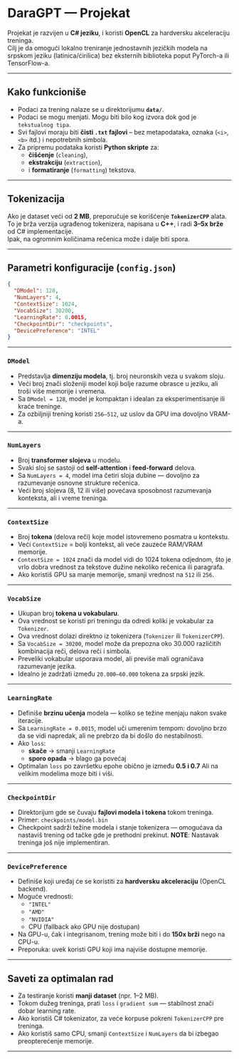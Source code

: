 # DaraGPT — Projekat

Projekat je razvijen u **C# jeziku**, i koristi **OpenCL** za hardversku akceleraciju treninga.  
Cilj je da omogući lokalno treniranje jednostavnih jezičkih modela na srpskom jeziku (latinica/ćirilica) bez eksternih biblioteka poput PyTorch-a ili TensorFlow-a.

---

## Kako funkcioniše

- Podaci za trening nalaze se u direktorijumu **`data/`**.  
- Podaci se mogu menjati. Mogu biti bilo kog izvora dok god je `tekstualnog tipa`.
- Svi fajlovi moraju biti **čisti `.txt` fajlovi** – bez metapodataka, oznaka (`<i>`, `<b>` itd.) i nepotrebnih simbola.  
- Za pripremu podataka koristi **Python skripte** za:
  - **čišćenje** (`cleaning`),  
  - **ekstrakciju** (`extraction`),  
  - i **formatiranje** (`formatting`) tekstova.

---

## Tokenizacija

Ako je dataset veći od **2 MB**, preporučuje se korišćenje **`TokenizerCPP`** alata.  
To je brža verzija ugrađenog tokenizera, napisana u **C++**, i radi **3–5x brže** od C# implementacije.  
Ipak, na ogromnim količinama rečenica može i dalje biti spora.

---

## Parametri konfiguracije (`config.json`)

```json
{
  "DModel": 128,
  "NumLayers": 4,
  "ContextSize": 1024,
  "VocabSize": 30200,
  "LearningRate": 0.0015,
  "CheckpointDir": "checkpoints",
  "DevicePreference": "INTEL"
}
```

---

### `DModel`
- Predstavlja **dimenziju modela**, tj. broj neuronskih veza u svakom sloju.  
- Veći broj znači složeniji model koji bolje razume obrasce u jeziku, ali troši više memorije i vremena.  
- Sa `DModel = 128`, model je kompaktan i idealan za eksperimentisanje ili kraće treninge.  
- Za ozbiljniji trening koristi `256–512`, uz uslov da GPU ima dovoljno VRAM-a.

---

### `NumLayers`
- Broj **transformer slojeva** u modelu.  
- Svaki sloj se sastoji od **self-attention** i **feed-forward** delova.  
- Sa `NumLayers = 4`, model ima četiri sloja dubine — dovoljno za razumevanje osnovne strukture rečenica.  
- Veći broj slojeva (8, 12 ili više) povećava sposobnost razumevanja konteksta, ali i vreme treninga.

---

### `ContextSize`
- Broj **tokena** (delova reči) koje model istovremeno posmatra u kontekstu.  
- Veći `ContextSize` = bolji kontekst, ali veće zauzeće RAM/VRAM memorije.  
- `ContextSize = 1024` znači da model vidi do 1024 tokena odjednom, što je vrlo dobra vrednost za tekstove dužine nekoliko rečenica ili paragrafa.  
- Ako koristiš GPU sa manje memorije, smanji vrednost na `512` ili `256`.

---

### `VocabSize`
- Ukupan broj **tokena u vokabularu**.  
- Ova vrednost se koristi pri treningu da odredi koliki je vokabular za `Tokenizer`.
- Ova vrednost dolazi direktno iz tokenizera (`Tokenizer` ili `TokenizerCPP`).  
- Sa `VocabSize = 30200`, model može da prepozna oko 30.000 različitih kombinacija reči, delova reči i simbola.  
- Preveliki vokabular usporava model, ali previše mali ograničava razumevanje jezika.  
- Idealno je zadržati između `20.000–60.000` tokena za srpski jezik.

---

### `LearningRate`
- Definiše **brzinu učenja** modela — koliko se težine menjaju nakon svake iteracije.  
- Sa `LearningRate = 0.0015`, model uči umerenim tempom: dovoljno brzo da se vidi napredak, ali ne prebrzo da bi došlo do nestabilnosti.  
- Ako `loss`:
  - **skače** → smanji `LearningRate`  
  - **sporo opada** → blago ga povećaj  
- Optimalan `loss` po završetku epohe obično je između **0.5 i 0.7** Ali na velikim modelima moze biti i viši.
---

### `CheckpointDir`
- Direktorijum gde se čuvaju **fajlovi modela i tokena** tokom treninga.  
- Primer: `checkpoints/model.bin`  
- Checkpoint sadrži težine modela i stanje tokenizera — omogućava da nastaviš trening od tačke gde je prethodni prekinut. **NOTE**: Nastavak treninga još nije implementiran.

---

### `DevicePreference`
- Definiše koji uređaj će se koristiti za **hardversku akceleraciju** (OpenCL backend).  
- Moguće vrednosti:
  - `"INTEL"`
  - `"AMD"`
  - `"NVIDIA"`
  - CPU (fallback ako GPU nije dostupan)  
- Na GPU-u, čak i integrisanom, trening može biti i do **150x brži** nego na CPU-u.  
- Preporuka: uvek koristi GPU koji ima najviše dostupne memorije.

---

## Saveti za optimalan rad

- Za testiranje koristi **manji dataset** (npr. 1–2 MB).  
- Tokom dužeg treninga, prati `loss` i `gradient sum` — stabilnost znači dobar learning rate.  
- Ako koristiš C# tokenizator, za veće korpuse pokreni `TokenizerCPP` pre treninga.  
- Ako koristiš samo CPU, smanji `ContextSize` i `NumLayers` da bi izbegao preopterećenje memorije.

---
